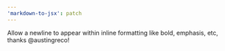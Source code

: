 ```yaml
---
'markdown-to-jsx': patch
---
```


Allow a newline to appear within inline formatting like bold, emphasis, etc, thanks @austingreco!

